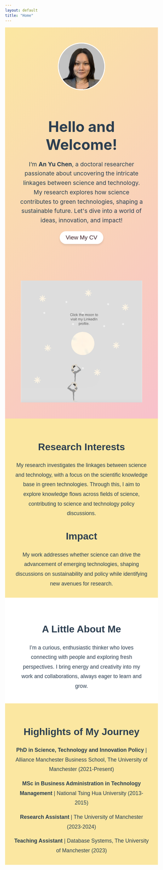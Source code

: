 ```yaml
---
layout: default
title: "Home"
---
```


<div style="text-align: center; padding: 50px; background: linear-gradient(135deg, #fbe7a1, #f8c1cc); color: white;">
  <img src="assets/profile_picture.jpg" alt="Profile Picture" style="width: 150px; height: 150px; border-radius: 50%; border: 3px solid white; margin-bottom: 20px;">
  <h1 style="font-size: 3rem; margin-bottom: 20px; color: #2c3e50;">Hello and Welcome!</h1>
  <p style="font-size: 1.2rem; max-width: 800px; margin: 0 auto; line-height: 1.6; color: #2c3e50;">
    I’m <b>An Yu Chen</b>, a doctoral researcher passionate about uncovering the intricate linkages between science and technology. My research explores how science contributes to green technologies, shaping a sustainable future. Let's dive into a world of ideas, innovation, and impact!
  </p>
  
  <!-- Button for CV download -->
  <a href="assets/anyu.pdf" target="_blank" style="text-decoration: none;">
    <button style="background-color: white; color: #402127; border: none; padding: 10px 20px; font-size: 1.2rem; border-radius: 25px; cursor: pointer; box-shadow: 0 4px 6px rgba(0, 0, 0, 0.1); margin-top: 20px;">
      View My CV
    </button>
  </a>

  <!-- LinkedIn icon -->
  <div style="margin-top: 20px;">
    <a href="https://www.linkedin.com/in/an-yu-chen-130146342/" target="_blank">
      <img src="assets/linkedin.png" alt="LinkedIn" style="width: 400px; height: 400px; margin-top: 100px;">
    </a>
  </div>
</div>

<div style="text-align: center; padding: 30px; background: #fbe7a1; color: #2c3e50; font-family: 'Arial', sans-serif;">
  <h2 style="font-size: 2rem; color: #2c3e50;">Research Interests</h2>
  <p style="font-size: 1.1rem; max-width: 800px; margin: 0 auto; line-height: 1.8; color: #2c3e50;">
    My research investigates the linkages between science and technology, with a focus on the scientific knowledge base in green technologies. Through this, I aim to explore knowledge flows across fields of science, contributing to science and technology policy discussions.
  </p>

  <h2 style="font-size: 2rem; color: #2c3e50; margin-top: 40px;">Impact</h2>
  <p style="font-size: 1.1rem; max-width: 800px; margin: 0 auto; line-height: 1.8; color: #2c3e50;">
    My work addresses whether science can drive the advancement of emerging technologies, shaping discussions on sustainability and policy while identifying new avenues for research.
  </p>
</div>

<div style="text-align: center; padding: 40px; background: white; color: #2c3e50; font-family: 'Arial', sans-serif;">
  <h2 style="font-size: 2rem; color: #2c3e50;">A Little About Me</h2>
  <p style="font-size: 1.1rem; max-width: 800px; margin: 0 auto; line-height: 1.8; color: #2c3e50;">
    I’m a curious, enthusiastic thinker who loves connecting with people and exploring fresh perspectives. I bring energy and creativity into my work and collaborations, always eager to learn and grow. 
  </p>
</div>

<div style="text-align: center; padding: 30px; background: #fbe7a1; color: #2c3e50; font-family: 'Arial', sans-serif;">
  <h2 style="font-size: 2rem; color: #2c3e50;">Highlights of My Journey</h2>
  <ul style="list-style-type: none; padding: 0; font-size: 1.1rem; line-height: 1.8; max-width: 800px; margin: 0 auto; color: #2c3e50;">
    <li style="margin-bottom: 15px;">
      <strong>PhD in Science, Technology and Innovation Policy</strong> | Alliance Manchester Business School, The University of Manchester (2021-Present)
    </li>
    <li style="margin-bottom: 15px;">
      <strong>MSc in Business Administration in Technology Management</strong> | National Tsing Hua University (2013-2015)
    </li>
    <li style="margin-bottom: 15px;">
      <strong>Research Assistant</strong> | The University of Manchester (2023-2024)
    </li>
    <li>
      <strong>Teaching Assistant</strong> | Database Systems, The University of Manchester (2023)
    </li>
  </ul>
</div>
